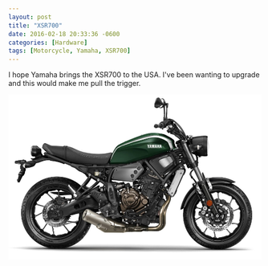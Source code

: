 ```yaml
---
layout: post
title: "XSR700"
date: 2016-02-18 20:33:36 -0600
categories: [Hardware]
tags: [Motorcycle, Yamaha, XSR700]
---
```


I hope Yamaha brings the XSR700 to the USA. I've been wanting to upgrade and this would make me pull the trigger.

![Yamaha-XSR700-2.jpg](/assets/2016/02/yamaha-xsr700-2.jpg "Gorgeous")
